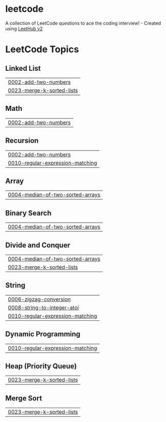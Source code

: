 # leetcode
A collection of LeetCode questions to ace the coding interview! - Created using [LeetHub v2](https://github.com/arunbhardwaj/LeetHub-2.0)

<!---LeetCode Topics Start-->
# LeetCode Topics
## Linked List
|  |
| ------- |
| [0002-add-two-numbers](https://github.com/123harshitaagrawal/leetcode/tree/master/0002-add-two-numbers) |
| [0023-merge-k-sorted-lists](https://github.com/123harshitaagrawal/leetcode/tree/master/0023-merge-k-sorted-lists) |
## Math
|  |
| ------- |
| [0002-add-two-numbers](https://github.com/123harshitaagrawal/leetcode/tree/master/0002-add-two-numbers) |
## Recursion
|  |
| ------- |
| [0002-add-two-numbers](https://github.com/123harshitaagrawal/leetcode/tree/master/0002-add-two-numbers) |
| [0010-regular-expression-matching](https://github.com/123harshitaagrawal/leetcode/tree/master/0010-regular-expression-matching) |
## Array
|  |
| ------- |
| [0004-median-of-two-sorted-arrays](https://github.com/123harshitaagrawal/leetcode/tree/master/0004-median-of-two-sorted-arrays) |
## Binary Search
|  |
| ------- |
| [0004-median-of-two-sorted-arrays](https://github.com/123harshitaagrawal/leetcode/tree/master/0004-median-of-two-sorted-arrays) |
## Divide and Conquer
|  |
| ------- |
| [0004-median-of-two-sorted-arrays](https://github.com/123harshitaagrawal/leetcode/tree/master/0004-median-of-two-sorted-arrays) |
| [0023-merge-k-sorted-lists](https://github.com/123harshitaagrawal/leetcode/tree/master/0023-merge-k-sorted-lists) |
## String
|  |
| ------- |
| [0006-zigzag-conversion](https://github.com/123harshitaagrawal/leetcode/tree/master/0006-zigzag-conversion) |
| [0008-string-to-integer-atoi](https://github.com/123harshitaagrawal/leetcode/tree/master/0008-string-to-integer-atoi) |
| [0010-regular-expression-matching](https://github.com/123harshitaagrawal/leetcode/tree/master/0010-regular-expression-matching) |
## Dynamic Programming
|  |
| ------- |
| [0010-regular-expression-matching](https://github.com/123harshitaagrawal/leetcode/tree/master/0010-regular-expression-matching) |
## Heap (Priority Queue)
|  |
| ------- |
| [0023-merge-k-sorted-lists](https://github.com/123harshitaagrawal/leetcode/tree/master/0023-merge-k-sorted-lists) |
## Merge Sort
|  |
| ------- |
| [0023-merge-k-sorted-lists](https://github.com/123harshitaagrawal/leetcode/tree/master/0023-merge-k-sorted-lists) |
<!---LeetCode Topics End-->
